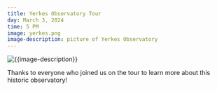 ```yaml
---
title: Yerkes Observatory Tour
day: March 3, 2024
time: 5 PM
image: yerkes.png
image-description: picture of Yerkes Observatory
---
```

![{{image-description}}]({{page.image}})

Thanks to everyone who joined us on the tour to learn more about this historic observatory! 
